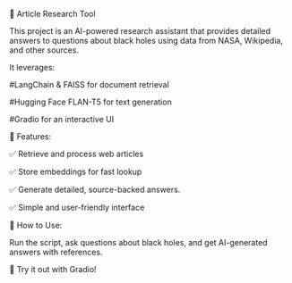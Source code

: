 🔭 Article Research Tool


This project is an AI-powered research assistant that provides detailed answers to questions about black holes using data from NASA, Wikipedia, and other sources. 

It leverages:


#LangChain & FAISS for document retrieval

#Hugging Face FLAN-T5 for text generation

#Gradio for an interactive UI

🚀 Features:


✅ Retrieve and process web articles

✅ Store embeddings for fast lookup

✅ Generate detailed, source-backed answers.

✅ Simple and user-friendly interface

🎯 How to Use:


Run the script, ask questions about black holes, and get AI-generated answers with references.

🔗 Try it out with Gradio!


